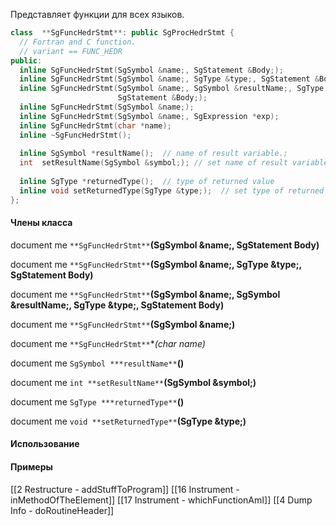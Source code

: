 
Представляет функции для всех языков.
```cpp
class  **SgFuncHedrStmt**: public SgProcHedrStmt {
  // Fortran and C function.
  // variant == FUNC_HEDR
public:
  inline SgFuncHedrStmt(SgSymbol &name;, SgStatement &Body;);
  inline SgFuncHedrStmt(SgSymbol &name;, SgType &type;, SgStatement &Body;);
  inline SgFuncHedrStmt(SgSymbol &name;, SgSymbol &resultName;, SgType &type;, 
                        SgStatement &Body;);
  inline SgFuncHedrStmt(SgSymbol &name;);
  inline SgFuncHedrStmt(SgSymbol &name;, SgExpression *exp);
  inline SgFuncHedrStmt(char *name);
  inline ~SgFuncHedrStmt();
  
  inline SgSymbol *resultName();  // name of result variable.;
  int  setResultName(SgSymbol &symbol;); // set name of result variable.;
  
  inline SgType *returnedType();  // type of returned value
  inline void setReturnedType(SgType &type;);  // set type of returned value
};
```

#### Члены класса

document me
`**SgFuncHedrStmt**`**(SgSymbol &name;, SgStatement Body)**


document me
`**SgFuncHedrStmt**`**(SgSymbol &name;, SgType &type;, SgStatement Body)**


document me
`**SgFuncHedrStmt**`**(SgSymbol &name;, SgSymbol &resultName;, SgType &type;, SgStatement Body)**


document me
`**SgFuncHedrStmt**`**(SgSymbol &name;)**


document me
`**SgFuncHedrStmt**`**(char *name)**


document me
`SgSymbol ***resultName**`**()**


document me
`int **setResultName**`**(SgSymbol &symbol;)**


document me
`SgType ***returnedType**`**()**


document me
`void **setReturnedType**`**(SgType &type;)**


#### Использование


#### Примеры
[[2 Restructure - addStuffToProgram]]
[[16 Instrument - inMethodOfTheElement]]
[[17 Instrument - whichFunctionAmI]]
[[4 Dump Info - doRoutineHeader]]


